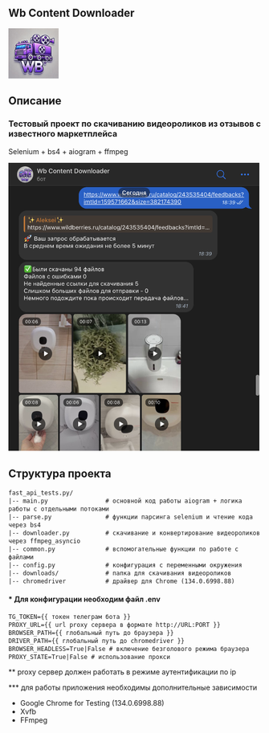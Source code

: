 ## Wb Content Downloader

<img src="images/logo.jpeg" alt="Truck Logo" width="100"/>

## Описание
### Тестовый проект по скачиванию видеороликов из отзывов с известного маркетплейса 
Selenium + bs4 + aiogram + ffmpeg

<img src="images/screen.png" alt="Truck Logo" width="500"/>

## Структура проекта
```
fast_api_tests.py/
|-- main.py                # основной код работы aiogram + логика работы с отдельными потоками
|-- parse.py               # функции парсинга selenium и чтение кода через bs4
|-- downloader.py          # скачивание и конвертирование видеороликов через ffmpeg_asyncio
|-- common.py              # вспомогательные функции по работе с файлами
|-- config.py              # конфигурация с переменными окружения
|-- downloads/             # папка для скачивания видеороликов
|-- chromedriver           # драйвер для Chrome (134.0.6998.88)
```
#### \* Для конфигурации необходим файл .env
```
TG_TOKEN={{ токен телеграм бота }}
PROXY_URL={{ url proxy сервера в формате http://URL:PORT }}
BROWSER_PATH={{ глобальный путь до браузера }}
DRIVER_PATH={{ глобальный путь до chromedriver }}
BROWSER_HEADLESS=True|False # включение безголового режима браузера
PROXY_STATE=True|False # использование прокси
```
\** proxy сервер должен работать в режиме аутентификации по ip

\*** для работы приложения необходимы дополнительные зависимости

- Google Chrome for Testing (134.0.6998.88)
- Xvfb
- FFmpeg
